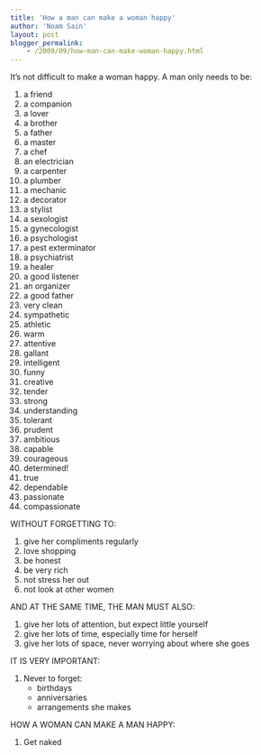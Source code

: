 ```yaml
---
title: 'How a man can make a woman happy'
author: 'Noam Sain'
layout: post
blogger_permalink:
    - /2009/09/how-man-can-make-woman-happy.html
---
```


It’s not difficult to make a woman happy. A man only needs to be:

1. a friend
2. a companion
3. a lover
4. a brother
5. a father
6. a master
7. a chef
8. an electrician
9. a carpenter
10. a plumber
11. a mechanic
12. a decorator
13. a stylist
14. a sexologist
15. a gynecologist
16. a psychologist
17. a pest exterminator
18. a psychiatrist
19. a healer
20. a good listener
21. an organizer
22. a good father
23. very clean
24. sympathetic
25. athletic
26. warm
27. attentive
28. gallant
29. intelligent
30. funny
31. creative
32. tender
33. strong
34. understanding
35. tolerant
36. prudent
37. ambitious
38. capable
39. courageous
40. determined!
41. true
42. dependable
43. passionate
44. compassionate

WITHOUT FORGETTING TO:

1. give her compliments regularly
2. love shopping
3. be honest
4. be very rich
5. not stress her out
6. not look at other women

AND AT THE SAME TIME, THE MAN MUST ALSO:

1. give her lots of attention, but expect little yourself
2. give her lots of time, especially time for herself
3. give her lots of space, never worrying about where she goes

IT IS VERY IMPORTANT:

1. Never to forget: 
    - birthdays
    - anniversaries
    - arrangements she makes

HOW A WOMAN CAN MAKE A MAN HAPPY:

1. Get naked